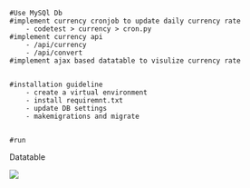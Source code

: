 ```
#Use MySQl Db
#implement currency cronjob to update daily currency rate
    - codetest > currency > cron.py
#implement currency api
    - /api/currency
    - /api/convert
#implement ajax based datatable to visulize currency rate


#installation guideline
    - create a virtual environment
    - install requiremnt.txt
    - update DB settings
    - makemigrations and migrate


#run     

```
Datatable

<img src="https://github.com/SajalAhmed/django_code_test/blob/main/media/localhost_8000_.png" />
